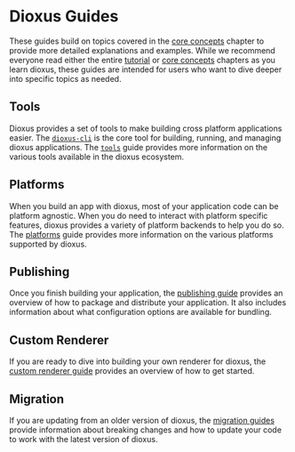# Dioxus Guides

These guides build on topics covered in the [core concepts](../essentials/index.md) chapter to provide more detailed explanations and examples. While we recommend everyone read either the entire [tutorial](../tutorials/index.md) or [core concepts](../essentials/index.md) chapters as you learn dioxus, these guides are intended for users who want to dive deeper into specific topics as needed.

## Tools

Dioxus provides a set of tools to make building cross platform applications easier. The [`dioxus-cli`](https://crates.io/crates/dioxus-cli) is the core tool for building, running, and managing dioxus applications. The [`tools`](./tools/index.md) guide provides more information on the various tools available in the dioxus ecosystem.

## Platforms

When you build an app with dioxus, most of your application code can be platform agnostic. When you do need to interact with platform specific features, dioxus provides a variety of platform backends to help you do so. The [platforms](./platforms/index.md) guide provides more information on the various platforms supported by dioxus.

## Publishing

Once you finish building your application, the [publishing guide](./deploy/config.md) provides an overview of how to package and distribute your application. It also includes information about what configuration options are available for bundling.

## Custom Renderer

If you are ready to dive into building your own renderer for dioxus, the [custom renderer guide](./advanced/custom_renderer.md) provides an overview of how to get started.

## Migration

If you are updating from an older version of dioxus, the [migration guides](./migration/index.md) provide information about breaking changes and how to update your code to work with the latest version of dioxus.

